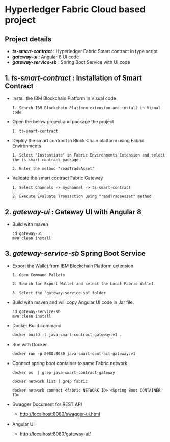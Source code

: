 # Hyperledger Fabric Cloud based project 

## Project details
* ***ts-smart-contract*** : Hyperledger Fabric Smart contract in type script
* ***gateway-ui*** : Angular 8 UI code 
* ***gateway-service-sb*** : Spring Boot Service with UI code 

## 1. ***ts-smart-contract*** : Installation of Smart Contract 
* Install the IBM Blockchain Platform in Visual code
    ```
    1. Search IBM Blockchain Platform extension and install in Visual code
    ```    
* Open the below project and package the project 
    ```
    1. ts-smart-contract 
    ```
* Deploy the smart contract in Block Chain platform using Fabric Environments
    ```
    1. Select "Instantiate" in Fabric Environments Extension and select the ts-smart-contract package
    
    2. Enter the method "readTradeAsset"
    ```    
* Validate the smart contract Fabric Gateway 
    ```
    1. Select Channels -> mychannel -> ts-smart-contract 
    
    2. Execute Evaluate Transaction using "readTradeAsset" method
    ```
## 2. ***gateway-ui*** : Gateway UI with Angular 8 

* Build with maven
    ```
    cd gateway-ui
    mvn clean install
    ```

## 3. ***gateway-service-sb*** Spring Boot Service

* Export the Wallet from IBM Blockchain Platform extension
    ```
    1. Open Command Pallete 
    
    2. Search for Export Wallet and select the Local Fabric Wallet
    
    3. Select the "gateway-service-sb" folder
    ```
* Build with maven and will copy Angular UI code in Jar file.
    ```
    cd gateway-service-sb
    mvn clean install
    ```
* Docker Build command

    ```
    docker build -t java-smart-contract-gateway:v1 .
    ```
* Run with Docker
    ```
    docker run -p 8080:8080 java-smart-contract-gateway:v1
    ```
* Connect spring boot container to same Fabric network 
    ```
    docker ps  | grep java-smart-contract-gateway

    docker network list | grep fabric

    docker network connect <fabric NETWORK ID> <Spring Boot CONTAINER ID>
    ```
* Swagger Document for REST API
    
    * [http://localhost:8080/swagger-ui.html](http://localhost:8080/swagger-ui.html)

* Angular UI 
        
    * [http://localhost:8080/gateway-ui/](http://localhost:8080/gateway-ui/)    

